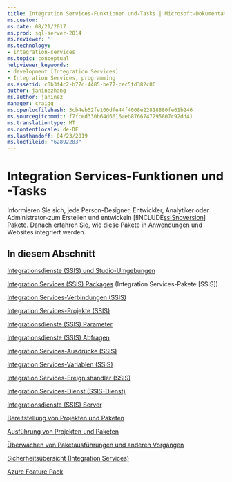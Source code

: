 ```yaml
---
title: Integration Services-Funktionen und-Tasks | Microsoft-Dokumentation
ms.custom: ''
ms.date: 08/21/2017
ms.prod: sql-server-2014
ms.reviewer: ''
ms.technology:
- integration-services
ms.topic: conceptual
helpviewer_keywords:
- development [Integration Services]
- Integration Services, programming
ms.assetid: c0b3f4c2-b77c-4485-be77-cec5fd382c86
author: janinezhang
ms.author: janinez
manager: craigg
ms.openlocfilehash: 3cb4eb52fe100dfe44f4008e22818880fe61b246
ms.sourcegitcommit: f7fced330b64d6616aeb8766747295807c92dd41
ms.translationtype: MT
ms.contentlocale: de-DE
ms.lasthandoff: 04/23/2019
ms.locfileid: "62892283"
---
```

# <a name="integration-services-features-and-tasks"></a>Integration Services-Funktionen und -Tasks
  Informieren Sie sich, jede Person-Designer, Entwickler, Analytiker oder Administrator-zum Erstellen und entwickeln [!INCLUDE[ssISnoversion](../includes/ssisnoversion-md.md)] Pakete. Danach erfahren Sie, wie diese Pakete in Anwendungen und Websites integriert werden.  
  
## <a name="in-this-section"></a>In diesem Abschnitt  
 [Integrationsdienste &#40;SSIS&#41; und Studio-Umgebungen](integration-services-ssis-development-and-management-tools.md)  
  
 [Integration Services &#40;SSIS&#41; Packages](../../2014/integration-services/integration-services-ssis-packages.md) (Integration Services-Pakete [SSIS])  
  
 [Integration Services-Verbindungen &#40;SSIS&#41;](connection-manager/integration-services-ssis-connections.md)  
  
 [Integration Services-Projekte &#40;SSIS&#41;](integration-services-ssis-projects-and-solutions.md)  
  
 [Integrationsdienste &#40;SSIS&#41; Parameter](integration-services-ssis-package-and-project-parameters.md)  
  
 [Integrationsdienste &#40;SSIS&#41; Abfragen](integration-services-ssis-queries.md)  
  
 [Integration Services-Ausdrücke &#40;SSIS&#41;](expressions/integration-services-ssis-expressions.md)  
  
 [Integration Services-Variablen &#40;SSIS&#41;](integration-services-ssis-variables.md)  
  
 [Integration Services-Ereignishandler &#40;SSIS&#41;](integration-services-ssis-event-handlers.md)  
  
 [Integration Services-Dienst &#40;SSIS-Dienst&#41;](service/integration-services-service-ssis-service.md)  
  
 [Integrationsdienste &#40;SSIS&#41; Server](catalog/integration-services-ssis-server-and-catalog.md)  
  
 [Bereitstellung von Projekten und Paketen](packages/deploy-integration-services-ssis-projects-and-packages.md)  
  
 [Ausführung von Projekten und Paketen](packages/run-integration-services-ssis-packages.md)  
  
 [Überwachen von Paketausführungen und anderen Vorgängen](performance/monitor-running-packages-and-other-operations.md)  
  
 [Sicherheitsübersicht &#40;Integration Services&#41;](security/security-overview-integration-services.md)  
  
 [Azure Feature Pack](azure-feature-pack-for-integration-services-ssis.md)  
  
  

